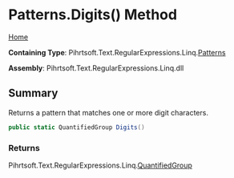 # Patterns\.Digits\(\) Method

[Home](../../../../../../README.md)

**Containing Type**: Pihrtsoft\.Text\.RegularExpressions\.Linq\.[Patterns](../README.md)

**Assembly**: Pihrtsoft\.Text\.RegularExpressions\.Linq\.dll

## Summary

Returns a pattern that matches one or more digit characters\.

```csharp
public static QuantifiedGroup Digits()
```

### Returns

Pihrtsoft\.Text\.RegularExpressions\.Linq\.[QuantifiedGroup](../../QuantifiedGroup/README.md)

